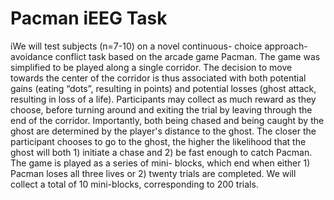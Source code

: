 # Pacman iEEG Task

iWe will test
subjects (n=7-10) on a novel continuous-
choice approach-avoidance conflict task
based on the arcade game Pacman. The game
was simplified to be played along a single
corridor. The decision to move towards the
center of the corridor is thus associated with
both potential gains (eating “dots”, resulting
in points) and potential losses (ghost attack,
resulting in loss of a life). Participants may
collect as much reward as they choose, before
turning around and exiting the trial by leaving
through the end of the corridor. Importantly,
both being chased and being caught by the
ghost are determined by the player&#39;s distance
to the ghost. The closer the participant
chooses to go to the ghost, the higher the
likelihood that the ghost will both 1) initiate a
chase and 2) be fast enough to catch Pacman.
The game is played as a series of mini-
blocks, which end when either 1) Pacman loses all three lives or 2) twenty trials are completed. We will collect
a total of 10 mini-blocks, corresponding to 200 trials.
